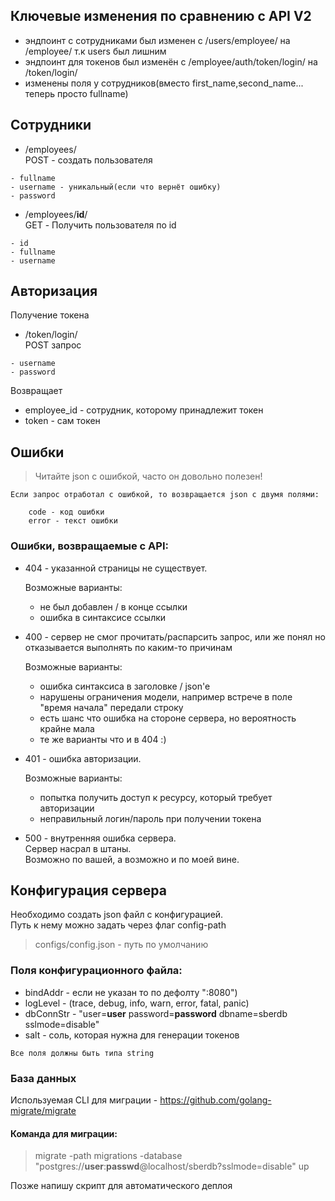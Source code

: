 ## Ключевые изменения по сравнению с API V2
- эндпоинт с сотрудниками был изменен с /users/employee/ на /employee/ т.к users был лишним
- эндпоинт для токенов был изменён с /employee/auth/token/login/ на /token/login/
- изменены поля у сотрудников(вместо first_name,second_name... теперь просто fullname)

## Сотрудники
- /employees/  
POST - создать пользователя
~~~
- fullname
- username - уникальный(если что вернёт ошибку)
- password
~~~

- /employees/**id**/  
GET - Получить пользователя по id
~~~
- id
- fullname
- username
~~~

## Авторизация

Получение токена
- /token/login/  
POST запрос
~~~
- username
- password
~~~
Возвращает
- employee_id - сотрудник, которому принадлежит токен
- token - сам токен

## Ошибки
> Читайте json с ошибкой, часто он довольно полезен!
~~~
Если запрос отработал с ошибкой, то возвращается json с двумя полями:

    code - код ошибки
    error - текст ошибки
~~~

### Ошибки, возвращаемые с **API**:

- 404 - указанной страницы не существует.  
  
    Возможные варианты:
    - не был добавлен / в конце ссылки
    - ошибка в синтаксисе ссылки  

- 400 - сервер не смог прочитать/распарсить запрос, или же понял но отказывается выполнять по каким-то причинам

  Возможные варианты:
    - ошибка синтаксиса в заголовке / json'e
    - нарушены ограничения модели, например встрече в поле "время начала" передали строку
    - есть шанс что ошибка на стороне сервера, но вероятность крайне мала
    - те же варианты что и в 404 :)

- 401 - ошибка авторизации.

  Возможные варианты:
    - попытка получить доступ к ресурсу, который требует авторизации
    - неправильный логин/пароль при получении токена

- 500 - внутренняя ошибка сервера.  
    Сервер насрал в штаны.  
    Возможно по вашей, а возможно и по моей вине.
    

## Конфигурация сервера
Необходимо создать json файл с конфигурацией.  
Путь к нему можно задать через флаг config-path

 > configs/config.json - путь по умолчанию

### Поля конфигурационного файла:
- bindAddr -  если не указан то по дефолту ":8080") 
- logLevel - (trace, debug, info, warn, error, fatal, panic)
- dbConnStr -  "user=**user** password=**password** dbname=sberdb sslmode=disable"
- salt - соль, которая нужна для генерации токенов

```
Все поля должны быть типа string
```

### База данных
Используемая CLI для миграции - https://github.com/golang-migrate/migrate  
#### Команда для миграции:
> migrate -path migrations -database "postgres://**user**:**passwd**@localhost/sberdb?sslmode=disable" up

Позже напишу скрипт для автоматического деплоя